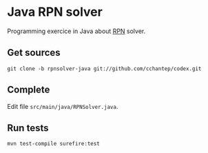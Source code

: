 # Java RPN solver

Programming exercice in Java about [RPN](http://en.wikipedia.org/wiki/Reverse_Polish_notation) solver.

## Get sources

    git clone -b rpnsolver-java git://github.com/cchantep/codex.git

## Complete

Edit file `src/main/java/RPNSolver.java`.

## Run tests

    mvn test-compile surefire:test

